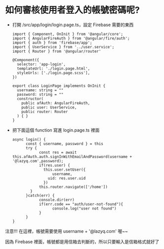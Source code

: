 # 如何審核使用者登入的帳號密碼呢?

* 打開 /src/app/login/login.page.ts，設定 Firebase 需要的東西

      import { Component, OnInit } from '@angular/core';
      import { AngularFireAuth } from '@angular/fire/auth';
      import { auth } from 'firebase/app';
      import { UserService } from '../user.service';
      import { Router } from '@angular/router'

      @Component({
        selector: 'app-login',
        templateUrl: './login.page.html',
        styleUrls: ['./login.page.scss'],
      })
      
      export class LoginPage implements OnInit {
        username: string = ""
        password: string = ""
        constructor(
          public afAuth: AngularFireAuth, 
          public user: UserService, 
          public router: Router
        ) { }
      }
      
* 把下面這個 function 寫進 login.page.ts 裡面

      async login() {
            const { username, password } = this
            try {
                  const res = await this.afAuth.auth.signInWithEmailAndPassword(username + '@lazyq.com',password);
                  if(res.user) {
		            this.user.setUser({
			            username,
				      uid: res.user.uid
		            })
			      this.router.navigate(['/home'])
		      }
            }catch(err) {
                  console.dir(err)
                  if(err.code == "auth/user-not-found"){
                        console.log("user not found")
                  }
            }
      }
      
 注意!!! 在這裡，帳號需要使用 username + '@lazyq.com' 喔~~
 
 因為 Firebase 裡面，帳號都是用信箱去判斷的，所以只要輸入是信箱格式就好了
 
 
